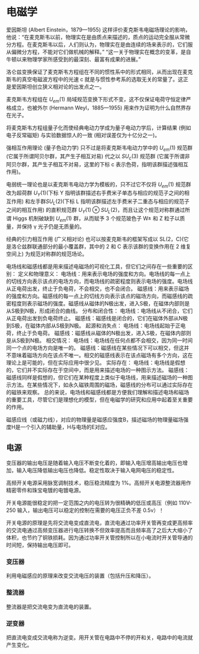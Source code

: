 # 电磁学

爱因斯坦 (Albert Einstein，1879—1955) 这样评价麦克斯韦电磁场理论的影响，他说：“在麦克斯韦以前，物理实在是由质点来描述的，质点的运动完全服从常微分方程。在麦克斯韦以后，人们则认为，物理实在是由连续的场来表示的，它们服从偏微分方程，不能对它们做机械的解释。” “这一关于物理实在概念的变革，是自牛顿以来物理学家所感受到的最深刻、最富有成果的进展。”

洛仑兹变换保证了麦克斯韦方程组在不同的惯性系中的形式相同，从而出现在麦克斯韦的真空电磁波方程中的光速 c 就是与惯性参考系的选取无关的常量了。这正是爱因斯坦创立狭义相对论的出发点之一。

麦克斯韦方程组在 $U_{em}(1)$ 局域规范变换下形式不变，这不仅保证电荷守恒定律严格成立，也被外尔 (Hermann Weyl，1885—1955) 用来作为证明为什么自然界存在光子。

将麦克斯韦方程组量子化而使经典电动力学成为量子电动力学后，计算结果 (例如电子反常磁矩) 与实验数据惊人的一致 (相对误差仅为十亿分之一)。

强相互作用理论 (量子色动力学) 只不过是将麦克斯韦电动力学中的 $U_{em}(1)$ 规范群 (它属于所谓阿贝尔群，其产生子相互对易) 代之以 $SU_c(3)$ 规范群 (它属于所谓非阿贝尔群，其产生子相互不对易，这里的下标 c 表示色荷，指明该群描述强相互作用)。

电弱统一理论也是以麦克斯韦电动力学为模板的，只不过它不仅将 $U_{em}(1)$ 规范群改为超荷群 $U_Y(1)$(下标 Y 指明该群描述右手费米子单态与相应的规范子之间的相互作用) 和左手群$SU_L(2)$(下标 L 指明该群描述左手费米子二重态与相应的规范子之间的相互作用) 的直积规范群 $U_Y(1)⊗SU_L(2)$，而且让这个规范对称群通过所谓 Higgs 机制破缺到 $U_{em}(1)$ 群，从而赋予 3 个规范玻色子 W± 和 Z 粒子以质量，并保持 γ 光子仍是无质量的。

经典的引力相互作用 (广义相对论) 也可以按麦克斯韦的框架写成以 SL(2，C)(它是洛仑兹群联通部分的最小覆盖群，其中的 2 和 C 表示该群的变换作用在 2 维复空间上) 为规范对称群的规范场论。

电场线和磁感线都是用来描述电磁场的可视化工具，但它们之间存在一些重要的区别：
定义和物理意义：
电场线：用来表示电场的强度和方向。电场线的每一点上的切线方向表示该点的电场方向，而电场线的疏密程度则表示电场的强度。电场线从正电荷出发，终止于负电荷，不会相交，也不会闭合。
磁感线：用来表示磁场的强度和方向。磁感线的每一点上的切线方向表示该点的磁场方向，而磁感线的疏密程度则表示磁场的强度。磁感线从磁体的N极出发，进入S极，在磁体内部则是从S极到N极，形成闭合的曲线。
分布和闭合性：
电场线：电场线从不闭合，它们从正电荷出发到负电荷终止。
磁感线：磁感线是闭合的，它们在磁体外部从N极到S极，在磁体内部从S极到N极。
起源和消失点：
电场线：电场线起始于正电荷，终止于负电荷。
磁感线：磁感线从磁体的N极出发，进入S极，在磁体内部则是从S极到N极。
相交情况：
电场线：电场线在任何点都不会相交，因为同一时间同一个点的电场方向是唯一的。
磁感线：磁感线在某些情况下可以相交，但这并不意味着磁场方向在该点不唯一。相交的磁感线表示在该点磁场有多个方向，这在理论上是可能的，但在实际应用中很少见。
实际存在：
电场线：电场线是假想的，它们并不实际存在于空间中，而是用来描述电场的一种图示方法。
磁感线：磁感线同样是假想的，但它们在某种程度上类似于电场线，用来描述磁场的一种图示方法。在某些情况下，如永久磁铁周围的磁场，磁感线的分布可以通过实际存在的磁铁来观察。
总的来说，电场线和磁感线都是方便我们理解和描述电场和磁场的重要工具，尽管它们是理想化的模型，但在电磁学的研究和应用中起着至关重要的作用。

磁感应线（或磁力线），对应的物理量是磁感应强度B，描述磁场的物理量磁场强度H是一个引入的辅助量，H与电场的E对应。

## 电源

变压器的输出电压是随着输入电压不断变化着的，即输入电压增高输出电压也增加，输入电压降低输出电压也降低。稳定性取决于输入电网电压的稳定性。

高频开关电源采用脉宽调制技术，稳压稳流精度为 1%。高频开关电源整流器用作精密零件和珠宝电镀的电镀电源。

开关电源能很稳定的把一定范围之内的电压转为很精确的低压或高压（例如 110V-250 输入，输出电压可以稳定的控制在需要的电压正负不差 0.5v）！

开关电源的原理是先将交流电变成直流电，直流电通过功率开关管再变成更高频率的交流电通过高频变压器进行电压转换不但效率提高而且频率高了之后大大缩小了体积，也节约了铜铁损耗。因为通过功率开关管控制所以在小电流时开关管导通的时间短，保持输出电压即可。

### 变压器

利用电磁感应的原理来改变交流电压的装置（包括升压和降压）。

### 整流器

整流器是把交流电变为直流电的装置。

### 逆变器

把直流电变成交流电称为逆变。用开关管在电路中不停的开和关，电路中的电流就产生变化。

